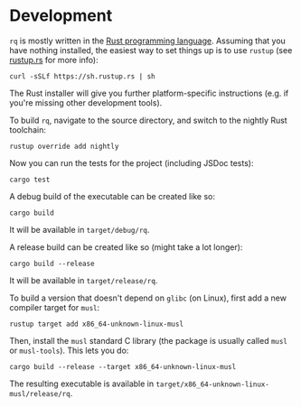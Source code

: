 # Development

`rq` is mostly written in the [Rust programming language][rust].
Assuming that you have nothing installed, the easiest way to set
things up is to use `rustup` (see [rustup.rs](https://www.rustup.rs/)
for more info):

    curl -sSLf https://sh.rustup.rs | sh

The Rust installer will give you further platform-specific
instructions (e.g. if you're missing other development tools).

To build `rq`, navigate to the source directory, and switch to the
nightly Rust toolchain:

    rustup override add nightly

Now you can run the tests for the project (including JSDoc tests):

    cargo test

A debug build of the executable can be created like so:

    cargo build

It will be available in `target/debug/rq`.

A release build can be created like so (might take a lot longer):

    cargo build --release

It will be available in `target/release/rq`.

To build a version that doesn't depend on `glibc` (on Linux), first
add a new compiler target for `musl`:

    rustup target add x86_64-unknown-linux-musl

Then, install the `musl` standard C library (the package is usually
called `musl` or `musl-tools`).  This lets you do:

    cargo build --release --target x86_64-unknown-linux-musl

The resulting executable is available in
`target/x86_64-unknown-linux-musl/release/rq`.

[rust]: https://www.rust-lang.org/
